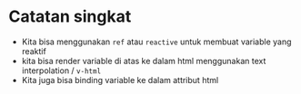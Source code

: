 # Catatan singkat

- Kita bisa menggunakan `ref` atau `reactive` untuk membuat variable yang reaktif
- kita bisa render variable di atas ke dalam html menggunakan text interpolation / `v-html`
- Kita juga bisa binding variable ke dalam attribut html
